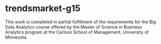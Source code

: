 # trendsmarket-g15
This work is completed in partial fulfillment of the requirements for the Big Data Analytics course offered by the Master of Science in Business Analytics program at the Carlson School of Management, University of Minnesota.

